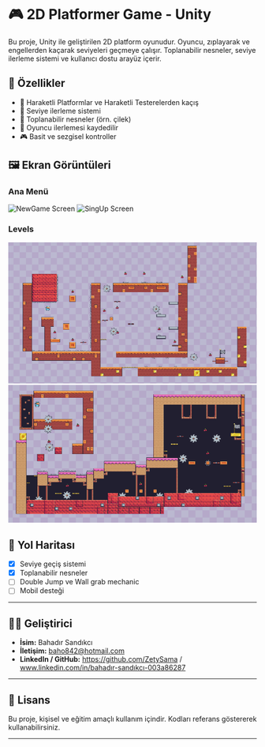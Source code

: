 
# 🎮 2D Platformer Game - Unity

Bu proje, Unity ile geliştirilen 2D platform oyunudur.
Oyuncu, zıplayarak ve engellerden kaçarak seviyeleri geçmeye çalışır. 
Toplanabilir nesneler, seviye ilerleme sistemi ve kullanıcı dostu arayüz içerir.


## 📌 Özellikler

- 👾 Haraketli Platformlar ve Haraketli Testerelerden kaçış
- 🧭 Seviye ilerleme sistemi
- 🍓 Toplanabilir nesneler (örn. çilek)
- 💾 Oyuncu ilerlemesi kaydedilir
- 🎮 Basit ve sezgisel kontroller


## 🖼️ Ekran Görüntüleri

### Ana Menü
![NewGame Screen](Images/NewGameContinueGame.png)
![SingUp Screen](Images/SıgnUpScreen.png)

### Levels
![Level 3](Images/lvl3.png)
![Level 5](Images/lvl5.png)



## 🚧 Yol Haritası

- [x] Seviye geçiş sistemi
- [x] Toplanabilir nesneler
- [ ] Double Jump ve Wall grab mechanic
- [ ] Mobil desteği

---

## 👨‍💻 Geliştirici

- **İsim:** Bahadır Sandıkcı
- **İletişim:** baho842@hotmail.com
- **LinkedIn / GitHub:** https://github.com/ZetySama  /  www.linkedin.com/in/bahadır-sandıkcı-003a86287

---

## 📝 Lisans

Bu proje, kişisel ve eğitim amaçlı kullanım içindir. Kodları referans göstererek kullanabilirsiniz.

---



